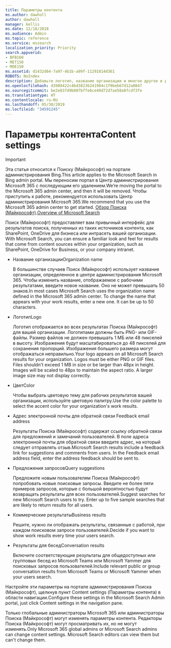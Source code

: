 ```yaml
---
title: Параметры контента
ms.author: dawholl
author: dawholl
manager: kellis
ms.date: 12/18/2018
ms.audience: Admin
ms.topic: reference
ms.service: mssearch
localization_priority: Priority
search.appverid:
- BFB160
- MET150
- MOE150
ms.assetid: d1432d64-7a97-4b1b-a99f-11291814d361
ROBOTS: NoIndex
description: Добавьте логотип, название организации и многое другое в результаты Поиска (Майкрософт), связанные с работой
ms.openlocfilehash: d3989422c4bd38236241984c1f9beb67d12a0847
ms.sourcegitcommit: be2e837d9b087bffe6ce40d72d7ae58a8fcdf3fe
ms.translationtype: HT
ms.contentlocale: ru-RU
ms.lasthandoff: 05/30/2019
ms.locfileid: "34591245"
---
```

# <a name="content-settings"></a><span data-ttu-id="73f0d-103">Параметры контента</span><span class="sxs-lookup"><span data-stu-id="73f0d-103">Content settings</span></span>

> [!IMPORTANT]
> <span data-ttu-id="73f0d-104">Эта статья относится к Поиску (Майкрософт) на портале администрирования Bing.</span><span class="sxs-lookup"><span data-stu-id="73f0d-104">This article applies to the Microsoft Search in Bing admin portal.</span></span> <span data-ttu-id="73f0d-105">Мы переносим портал в Центр администрирования Microsoft 365 с последующим его удалением.</span><span class="sxs-lookup"><span data-stu-id="73f0d-105">We’re moving the portal to the Microsoft 365 admin center, and then it will be removed.</span></span> <span data-ttu-id="73f0d-106">Чтобы приступить к работе, рекомендуется использовать Центр администрирования Microsoft 365.</span><span class="sxs-lookup"><span data-stu-id="73f0d-106">We recommend that you use the Microsoft 365 admin center to get started.</span></span> <span data-ttu-id="73f0d-107">[Обзор Поиска (Майкрософт)](overview-microsoft-search.md).</span><span class="sxs-lookup"><span data-stu-id="73f0d-107">[Overview of Microsoft Search](overview-microsoft-search.md)</span></span>
    
<span data-ttu-id="73f0d-108">Поиск (Майкрософт) предоставляет вам привычный интерфейс для результатов поиска, полученных из таких источников контента, как SharePoint, OneDrive для бизнеса или интрасеть вашей организации. </span><span class="sxs-lookup"><span data-stu-id="73f0d-108">With Microsoft Search, you can ensure a familiar look and feel for results that come from content sources within your organization, such as SharePoint, OneDrive for Business, or your company intranet.</span></span> 
  
- <span data-ttu-id="73f0d-109">Название организации</span><span class="sxs-lookup"><span data-stu-id="73f0d-109">Organization name</span></span>
    
    <span data-ttu-id="73f0d-p102">В большинстве случаев Поиск (Майкрософт) использует название организации, определенное в центре администрирования Microsoft 365. Чтобы изменить название, отображаемое с рабочими результатами, введите новое название. Оно не может превышать 50 знаков.</span><span class="sxs-lookup"><span data-stu-id="73f0d-p102">In most cases Microsoft Search uses the organization name defined in the Microsoft 365 admin center. To change the name that appears with your work results, enter a new one. It can be up to 50 characters.</span></span>
    
- <span data-ttu-id="73f0d-113">Логотип</span><span class="sxs-lookup"><span data-stu-id="73f0d-113">Logo</span></span>
    
    <span data-ttu-id="73f0d-p103">Логотип отображается во всех результатах Поиска (Майкрософт) для вашей организации. Логотипами должны быть PNG- или GIF-файлы. Размер файлов не должен превышать 1 МБ или 48 пикселей в высоту. Изображения будут масштабироваться до 48 пикселей для сохранения пропорций. Изображения большего размера могут отображаться неправильно.</span><span class="sxs-lookup"><span data-stu-id="73f0d-p103">Your logo appears on all Microsoft Search results for your organization. Logos must be either PNG or GIF files. Files shouldn't exceed 1 MB in size or be larger than 48px in height. Images will be scaled to 48px to maintain the aspect ratio. A larger image size may not display correctly.</span></span>
    
- <span data-ttu-id="73f0d-119">Цвет</span><span class="sxs-lookup"><span data-stu-id="73f0d-119">Color</span></span>
    
    <span data-ttu-id="73f0d-120">Чтобы выбрать цветовую тему для рабочих результатов вашей организации, используйте цветовую палитру.</span><span class="sxs-lookup"><span data-stu-id="73f0d-120">Use the color palette to select the accent color for your organization's work results.</span></span>
    
- <span data-ttu-id="73f0d-121">Адрес электронной почты для обратной связи </span><span class="sxs-lookup"><span data-stu-id="73f0d-121">Feedback email address</span></span>
    
    <span data-ttu-id="73f0d-p104">Результаты Поиска (Майкрософт) содержат ссылку обратной связи для предложений и замечаний пользователей. В поле адреса электронной почты для обратной связи введите адрес, на который следует отправлять отзыв.</span><span class="sxs-lookup"><span data-stu-id="73f0d-p104">Microsoft Search results include a feedback link for suggestions and comments from users. In the Feedback email address field, enter the address feedback should be sent to.</span></span>
    
- <span data-ttu-id="73f0d-124">Предложения запросов</span><span class="sxs-lookup"><span data-stu-id="73f0d-124">Query suggestions</span></span>
    
    <span data-ttu-id="73f0d-p105">Предложите новым пользователям Поиска (Майкрософт) попробовать новые поисковые запросы. Введите не более пяти примеров запросов, которые с большой вероятностью будут возвращать результаты для всех пользователей.</span><span class="sxs-lookup"><span data-stu-id="73f0d-p105">Suggest searches for new Microsoft Search users to try. Enter up to five sample searches that are likely to return results for all users.</span></span>
    
- <span data-ttu-id="73f0d-127">Коммерческие результаты</span><span class="sxs-lookup"><span data-stu-id="73f0d-127">Business results</span></span>
    
    <span data-ttu-id="73f0d-128">Решите, нужно ли отображать результаты, связанные с работой, при каждом поисковом запросе пользователей.</span><span class="sxs-lookup"><span data-stu-id="73f0d-128">Decide if you want to show work results every time your users search.</span></span>
    
- <span data-ttu-id="73f0d-129">Результаты для бесед</span><span class="sxs-lookup"><span data-stu-id="73f0d-129">Conversation results</span></span>
    
    <span data-ttu-id="73f0d-130">Включите соответствующие результаты для общедоступных или групповых бесед из Microsoft Teams или Microsoft Yammer для поисковых запросов пользователей.</span><span class="sxs-lookup"><span data-stu-id="73f0d-130">Include relevant public or group conversation results from Microsoft Teams or Microsoft Yammer when your users search.</span></span>
    
<span data-ttu-id="73f0d-131">Настройте эти параметры на портале администрирования Поиска (Майкрософт), щелкнув пункт Content settings (Параметры контента) в области навигации.</span><span class="sxs-lookup"><span data-stu-id="73f0d-131">Configure these settings in the Microsoft Search Admin portal, just click Content settings in the navigation pane.</span></span>
  
<span data-ttu-id="73f0d-p106">Только глобальные администраторы Microsoft 365 или администраторы Поиска (Майкрософт) могут изменять параметры контента. Редакторы Поиска (Майкрософт) могут просматривать их, но не могут изменять.</span><span class="sxs-lookup"><span data-stu-id="73f0d-p106">Only Microsoft 365 global admins or Microsoft Search admins can change content settings. Microsoft Search editors can view them but can't change them.</span></span>


